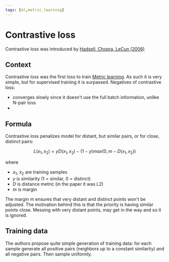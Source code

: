 ```yaml
---
tags: [ml,metric_learning]
---
```


# Contrastive loss

Contrastive loss was introduced by [Hadsell, Chopra, LeCun
(2006)](http://yann.lecun.com/exdb/publis/pdf/hadsell-chopra-lecun-06.pdf)

## Context

Contrastive loss was the first loss to train [Metric
learning](./metric_learning.md). As such it is very simple, but for supervised
training it is surpassed. Negatives of contrastive loss:

- converges slowly since it doesn't use the full batch information, unlike
  N-pair loss
- 

## Formula

Contrastive loss penalizes model for distant, but similar pairs, or for close,
distinct pairs:

$$
L(x_1, x_2) = y D(x_1, x_2) - (1 - y)max(0, m - D(x_1, x_2))
$$

where
- $x_1$, $x_2$ are training samples
- $y$ is similarity (1 = similar, 0 = distinct)
- $D$ is distance metric (in the paper it was L2)
- $m$ is margin

The margin $m$ ensures that very distant and distinct points won't be adjusted.
The motivation behind this is that the priority is having similar points close.
Messing with very distant points, may get in the way and so it is ignored.


## Training data

The authors propose quite simple generation of training data: for each sample
generate all positive pairs (neighbors up to a constant similarity) and all
negative pairs. Then sample uniformly.
